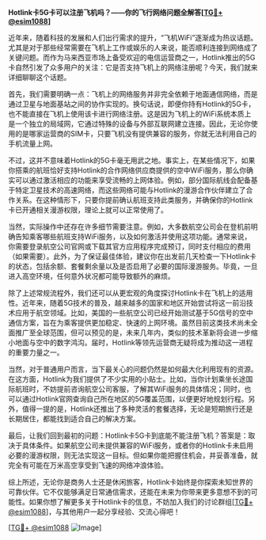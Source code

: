 **Hotlink卡5G卡可以注册飞机吗？——你的飞行网络问题全解答[[TG💪+ @esim1088](https://t.me/s/esim1088)]**

近年来，随着科技的发展和人们出行需求的提升，“飞机WiFi”逐渐成为热议话题。尤其是对于那些经常需要在飞机上工作或娱乐的人来说，能否顺利连接到网络成了关键问题。而作为马来西亚市场上备受欢迎的电信运营商之一，Hotlink推出的5G卡自然引发了众多用户的关注：它是否支持飞机上的网络注册呢？今天，我们就来详细聊聊这个话题。

首先，我们需要明确一点：飞机上的网络服务并非完全依赖于地面通信网络，而是通过卫星与地面基站之间的协作实现的。换句话说，即便你持有Hotlink的5G卡，也不能直接在飞机上使用该卡进行网络注册。这是因为飞机上的WiFi系统本质上是一个独立的局域网，它通过特殊的设备与外部互联网建立连接。因此，无论你使用的是哪家运营商的SIM卡，只要飞机没有提供兼容的服务，你就无法利用自己的手机流量上网。

不过，这并不意味着Hotlink的5G卡毫无用武之地。事实上，在某些情况下，如果你搭乘的航班恰好支持Hotlink的合作网络供应商提供的空中WiFi服务，那么你确实可以通过激活相应的功能来享受流畅的上网体验。例如，部分国际航线会配备基于特定卫星技术的高速网络，而这些网络可能与Hotlink的漫游合作伙伴建立了合作关系。在这种情形下，只要你提前确认航班支持此类服务，并确保你的Hotlink卡已开通相关漫游权限，理论上就可以正常使用了。

当然，实际操作中还存在许多细节需要注意。例如，大多数航空公司会在登机前明确告知乘客哪些航班支持WiFi服务，以及如何激活并使用这项功能。通常来说，你需要登录航空公司官网或下载其官方应用程序完成预订，同时支付相应的费用（如果需要）。此外，为了保证最佳体验，建议你在出发前几天检查一下Hotlink卡的状态，包括余额、套餐剩余量以及是否启用了必要的国际漫游服务。毕竟，一旦进入高空环境，任何意外状况都可能导致额外的麻烦。

除了上述常规流程外，我们还可以从更宏观的角度探讨Hotlink卡在飞机上的适用性。近年来，随着5G技术的普及，越来越多的国家和地区开始尝试将这一前沿技术应用于航空领域。比如，美国的一些航空公司已经开始测试基于5G信号的空中通信方案，旨在为乘客提供更加稳定、快速的上网环境。虽然目前这类技术尚未全面推广至全球范围，但可以预见的是，未来几年内，类似的技术革新将会进一步缩小地面与空中的数字鸿沟。届时，Hotlink等领先运营商无疑将成为推动这一进程的重要力量之一。

当然，对于普通用户而言，当下最关心的问题仍然是如何最大化利用现有的资源。在这方面，Hotlink为我们提供了不少实用的小贴士。比如，当你计划乘坐长途国际航班时，不妨提前咨询航空公司客服，了解其WiFi服务的具体情况；同时，也可以通过Hotlink官网查询自己所在地区的5G覆盖范围，以便更好地规划行程。另外，值得一提的是，Hotlink还推出了多种灵活的套餐选择，无论是短期旅行还是长期居住，都能找到适合自己的解决方案。

最后，让我们回到最初的问题：Hotlink卡5G卡到底能不能注册飞机？答案是：取决于具体条件。如果航空公司未提供兼容的WiFi服务，或者你的Hotlink卡未启用必要的漫游权限，则无法实现这一目标。但如果你能把握住机会，并妥善准备，就完全有可能在万米高空享受到飞速的网络冲浪体验。

综上所述，无论你是商务人士还是休闲旅客，Hotlink卡始终是你探索未知世界的可靠伙伴。它不仅能够满足日常通信需求，还能在未来为你带来更多意想不到的可能性。如果你想了解更多关于Hotlink卡的信息，不妨加入我们的讨论群组[[TG💪+ @esim1088](https://t.me/s/esim1088)]，与其他用户一起分享经验、交流心得吧！

[[TG💪+ @esim1088](https://t.me/s/esim1088) ![Image](https://i.postimg.cc/4NQfJmqS/Snipaste-2025-05-13-00-14-12.png)]